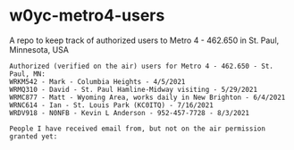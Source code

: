 # w0yc-metro4-users
A repo to keep track of authorized users to Metro 4 - 462.650 in St. Paul, Minnesota, USA

`````
Authorized (verified on the air) users for Metro 4 - 462.650 - St. Paul, MN:
WRKM542 - Mark - Columbia Heights - 4/5/2021
WRMQ310 - David - St. Paul Hamline-Midway visiting - 5/29/2021
WRMC877 - Matt - Wyoming Area, works daily in New Brighton - 6/4/2021
WRNC614 - Ian - St. Louis Park (KC0ITQ) - 7/16/2021
WRDV918 - N0NFB - Kevin L Anderson - 952-457-7728 - 8/3/2021
`````

`````
People I have received email from, but not on the air permission granted yet:

`````
